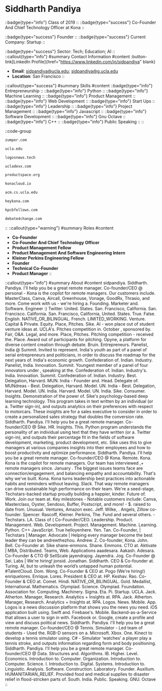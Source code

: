 # Siddharth Pandiya
::badge{type="info"}
Class of 2019
::
::badge{type="success"}
Co-Founder And Chief Technology Officer at Kona
::

::badge{type="success"}
Founder
::
::badge{type="success"}
Current Company: Startup
::

::badge{type="success"}
Sector: Tech; Education; AI
::
::callout{type="info"}
#summary
Contact Information
#content
:button-link[LinkedIn Profile]{href="https://www.linkedin.com/in/sidpandiya" blank}
- **Email**: sidpandiya@ucla.edu; sidpandiya@g.ucla.edu
- **Location**: San Francisco
::

::callout{type="success"}
#summary
Skills
#content
::badge{type="info"}
Entrepreneurship
::
::badge{type="info"}
Python
::
::badge{type="info"}
Machine Learning
::
::badge{type="info"}
Product Management
::
::badge{type="info"}
Web Development
::
::badge{type="info"}
Start Ups
::
::badge{type="info"}
Leadership
::
::badge{type="info"}
Project Management
::
::badge{type="info"}
Javascript
::
::badge{type="info"}
Software Development
::
::badge{type="info"}
Gnu Octave
::
::badge{type="info"}
C++
::
::badge{type="info"}
Public Speaking
::
::

::code-group
```bash [Zumper]
zumper.com
```
```bash [University of California, Los Angeles (UCLA)]
ucla.edu
```
```bash [Logos]
logosnews.tech
```
```bash [UCLA DevX]
ucladevx.com
```
```bash [Product Space]
productspace.org
```
```bash [KONA Cloud]
konacloud.io
```
```bash [ACM at UCLA]
acm.cs.ucla.edu
```
```bash [Kona]
heykona.com
```
```bash [Kpcb Fellows Program]
kpcbfellows.com
```
```bash [Debate For Changes]
debate4change.com
```
::
::callout{type="warning"}
#summary
Roles
#content
- **Co-Founder**
- **Co-Founder And Chief Technology Officer**
- **Product Management Fellow**
- **Product Management And Software Engineering Intern**
- **Kleiner Perkins Engineering Fellow**
- **Founder**
- **Technical Co-Founder**
- **Product Manager**
::

::callout{type="info"}
#summary
About
#content
sidpandiya. Siddharth. Pandiya. I'll help you be a great remote manager. Co-founder/CEO @ personal - Kona is the copilot for remote managers. Our customers include. MasterClass, Canva, Aircall, Greenhouse, Vonage, GoodRx, Thrasio, and more. Come work with us - we're hiring a. Founding. Marketer and. Software. Engineer :) Twitter: United. States. San. Francisco, California. San. Francisco. California. San. Francisco, California, United. States. True. False. English. NATIVE_OR_BILINGUAL. French. LIMITED_WORKING. Venture. Capital & Private. Equity. Place, Pitches. Sike. AI - won place out of student venture ideas at. UCLA's. Pitches competition in. October , sponsored by. Fair, O&A. Legal, and more. Place, Pitches. Pitching competition - received the. Place. Award out of participants for pitching. Opyne, a platform for diverse content creation through debate. Bruin. Entrepreneurs. Panelist, India @ Summit. Invited to represent. India's youth as part of a panel of serial entrepreneurs and politicians, in order to discuss the roadmap for the next years of. India's economic growth. Confederation of. Indian. Industry. Panelist, India. Innovation. Summit. Youngest member of a panel of four innovators under , speaking at the. Confederation of. Indian. Industry's. India. Innovation. Summit. Confederation of. Indian. Industry. Best. Delegation, Harvard. MUN. India - Founder and. Head. Delegate of. MUNdreas - Best. Delegation, Harvard. Model. UN. India - Best. Delegation, Harvard. Model. UN. India. Harvard. Model. UN. India. Sike. Consumer. Insights. Demonstration of the power of. Sike's psychology-based deep learning technology. This program takes in text written by an individual (or a. Twitter sign-in), and outputs analytics on their preferences with respect to motorcars. These insights are for a sales executive to consider in order to create a personalized sales strategy that doubles the conversion rate. Siddharth. Pandiya. I'll help you be a great remote manager. Co-founder/CEO @ Sike. HR. Insights. This. Python program understands the personality of an individual using text that they have written (or a. Twitter sign-in), and outputs their percentage fit in the fields of software development, marketing, product development, etc. Sike uses this to give managers at various companies insights into their employees and how to boost productivity and optimize performance. Siddharth. Pandiya. I'll help you be a great remote manager. Co-founder/CEO @ Kona. Remote. Kona. Kona is the copilot for remote managers. Our team has interviewed ,+ remote managers since. January . The biggest issues teams face are connection/engagement, and balancing empathy and accountability. That's why we've built. Kona. Kona turns leadership best practices into actionable habits and reminders without leaving. Slack. That way remote managers can drive sustainable high performance on their team. We're a seed-stage, Techstars-backed startup proudly building a happier, kinder. Future of. Work. Join our team at. Key milestones - Notable customers include: Canva, Masterclass, Oyster, Sendoso, Buffer, Postscript, and more! - $. raised to date from. Unusual. Ventures, Amazon exec. Jeff. Wilke, . Angels, Zillow co-founder. Spencer. Rascoff, Kleiner. Perkins, The. Fund and several others. - Techstars. LA. Class of ( Co-Founder/CEO. Leadership. Product. Management. Web. Development. Project. Management. Machine. Learning. Python. C++ JavaScript. True helloyenhere. Yen. Tan. Co-Founder, | Techstars | Manager. Advocate | Helping every manager become the best leader they can be andrewthezhou. Andrew. Z. Co-founder, Kona. John. Bell. Co-Founder at. Sike shane-emmons. Shane. Emmons. CTO at. Aktivate | MBA, Distributed. Teams, Web. Applications aaadesara. Aakash. Adesara. Co-Founder & CTO @ SellScale jayendrajog. Jayendra. Jog. Co-Founder @ Sei. Labs | We're hiring! jonsid. Jonathan. Siddharth. CEO & Co-founder at. Turing. AI, but to unleash the world’s untapped human potential. #TalentCloud. Dom. Wong. Co-Founder & CEO at. Pogo (We're hiring!) enriquelores. Enrique. Lores. President & CEO at. HP. Keshav. Rao. Co-Founder & CEO at. Comet. Hindi. NATIVE_OR_BILINGUAL. Gold. Medallist, International. Mathematics. Olympiad. Science. Olympiad. Foundation. Association for. Computing. Machinery. Sigma. Eta. Pi. Startup. UCLA. Jack. Atherton. Manager, Research. Analytics + Insights at. RPA. Jack. Atherton. Manager, Research. Analytics + Insights at. RPA. Logos. News. Mobile. App. Logos is a news discussion platform that shows you the news you need. iOS application built using. Swift and. Firebase's. Mobile. Backend-as-a-Service that allows a user to sign in with. Facebook or. Google, create a profile and view and discuss political news. Siddharth. Pandiya. I'll help you be a great remote manager. Co-founder/CEO @ Tennis. Simulator - Led team of students - Used the. RGB-D sensors on a. Microsoft. Xbox. One. Kinect to develop a tennis simulator using. C# - Simulator 'watches' a player play a tennis stroke, and outputs information regarding form and body positioning. Siddharth. Pandiya. I'll help you be a great remote manager. Co-founder/CEO @ Data. Structures and. Algorithms. IB. Higher. Level. Economics. Introduction to. Computer. Organization. Introduction to. Computer. Science. I. Introduction to. Digital. Systems. Introduction to. Linguistic. Analysis. Software. Construction. Laboratory. Founder. Auxilium. HUMANITARIAN_RELIEF. Provided food and medical supplies to disaster relief in flood-stricken parts of. South. India. Public. Speaking. GNU. Octave
::
